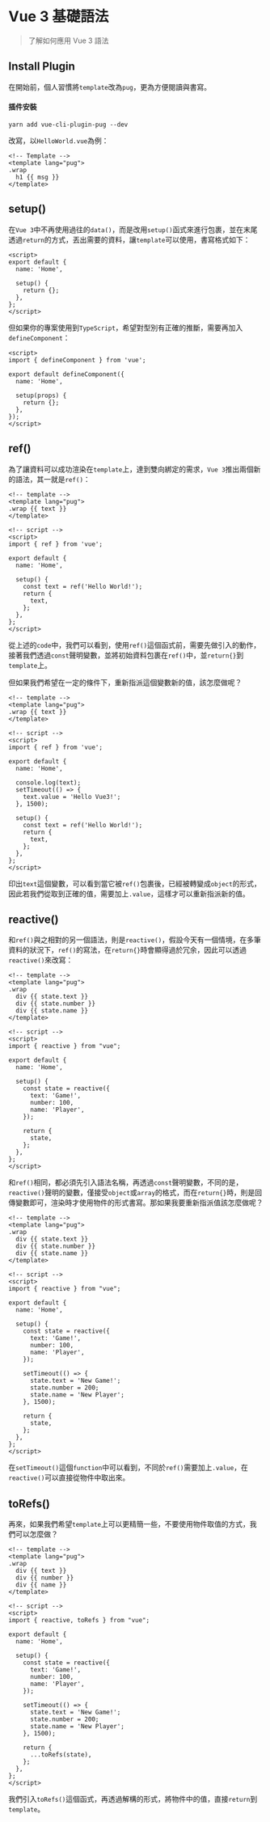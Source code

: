 # Vue 3 基礎語法

> 了解如何應用 Vue 3 語法

## Install Plugin
在開始前，個人習慣將`template`改為`pug`，更為方便閱讀與書寫。
#### 插件安裝
```
yarn add vue-cli-plugin-pug --dev
```
改寫，以`HelloWorld.vue`為例：
```
<!-- Template -->
<template lang="pug">
.wrap
  h1 {{ msg }}
</template>
```
## setup()
在`Vue 3`中不再使用過往的`data()`，而是改用`setup()`函式來進行包裹，並在末尾透過`return`的方式，丟出需要的資料，讓`template`可以使用，書寫格式如下：
```
<script>
export default {
  name: 'Home',

  setup() {
    return {};
  },
};
</script>
```
但如果你的專案使用到`TypeScript`，希望對型別有正確的推斷，需要再加入`defineComponent`：
```
<script>
import { defineComponent } from 'vue';

export default defineComponent({
  name: 'Home',

  setup(props) {
    return {};
  },
});
</script>
```
## ref()
為了讓資料可以成功渲染在`template`上，達到雙向綁定的需求，`Vue 3`推出兩個新的語法，其一就是`ref()`：
```
<!-- template -->
<template lang="pug">
.wrap {{ text }}
</template>
```
```
<!-- script -->
<script>
import { ref } from 'vue';

export default {
  name: 'Home',

  setup() {
    const text = ref('Hello World!');
    return {
      text,
    };
  },
};
</script>
```
從上述的`code`中，我們可以看到，使用`ref()`這個函式前，需要先做引入的動作，接著我們透過`const`聲明變數，並將初始資料包裹在`ref()`中，並`return{}`到`template`上。

但如果我們希望在一定的條件下，重新指派這個變數新的值，該怎麼做呢？
```
<!-- template -->
<template lang="pug">
.wrap {{ text }}
</template>
```
```
<!-- script -->
<script>
import { ref } from 'vue';

export default {
  name: 'Home',

  console.log(text);
  setTimeout(() => {
    text.value = 'Hello Vue3!';
  }, 1500);

  setup() {
    const text = ref('Hello World!');
    return {
      text,
    };
  },
};
</script>
```
印出`text`這個變數，可以看到當它被`ref()`包裹後，已經被轉變成`object`的形式，因此若我們從取到正確的值，需要加上`.value`，這樣才可以重新指派新的值。
## reactive()
和`ref()`與之相對的另一個語法，則是`reactive()`，假設今天有一個情境，在多筆資料的狀況下，`ref()`的寫法，在`return{}`時會顯得過於冗余，因此可以透過`reactive()`來改寫：
```
<!-- template -->
<template lang="pug">
.wrap
  div {{ state.text }}
  div {{ state.number }}
  div {{ state.name }}
</template>
```
```
<!-- script -->
<script>
import { reactive } from "vue";

export default {
  name: 'Home',

  setup() {
    const state = reactive({
      text: 'Game!',
      number: 100,
      name: 'Player',
    });

    return {
      state,
    };
  },
};
</script>
```
和`ref()`相同，都必須先引入語法名稱，再透過`const`聲明變數，不同的是，`reactive()`聲明的變數，僅接受`object`或`array`的格式，而在`return{}`時，則是回傳變數即可，渲染時才使用物件的形式書寫。那如果我要重新指派值該怎麼做呢？
```
<!-- template -->
<template lang="pug">
.wrap
  div {{ state.text }}
  div {{ state.number }}
  div {{ state.name }}
</template>
```
```
<!-- script -->
<script>
import { reactive } from "vue";

export default {
  name: 'Home',

  setup() {
    const state = reactive({
      text: 'Game!',
      number: 100,
      name: 'Player',
    });

    setTimeout(() => {
      state.text = 'New Game!';
      state.number = 200;
      state.name = 'New Player';
    }, 1500);

    return {
      state,
    };
  },
};
</script>
```
在`setTimeout()`這個`function`中可以看到，不同於`ref()`需要加上`.value`，在`reactive()`可以直接從物件中取出來。
## toRefs()
再來，如果我們希望`template`上可以更精簡一些，不要使用物件取值的方式，我們可以怎麼做？
```
<!-- template -->
<template lang="pug">
.wrap
  div {{ text }}
  div {{ number }}
  div {{ name }}
</template>
```
```
<!-- script -->
<script>
import { reactive, toRefs } from "vue";

export default {
  name: 'Home',

  setup() {
    const state = reactive({
      text: 'Game!',
      number: 100,
      name: 'Player',
    });

    setTimeout(() => {
      state.text = 'New Game!';
      state.number = 200;
      state.name = 'New Player';
    }, 1500);

    return {
      ...toRefs(state),
    };
  },
};
</script>
```
我們引入`toRefs()`這個函式，再透過解構的形式，將物件中的值，直接`return`到`template`。
